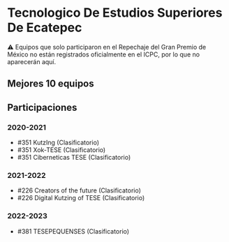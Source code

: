 # Tecnologico De Estudios Superiores De Ecatepec

:warning: Equipos que solo participaron en el Repechaje del Gran Premio de México no están registrados oficialmente en el ICPC, por lo que no aparecerán aquí.

## Mejores 10 equipos


## Participaciones

### 2020-2021

- #351 KutzIng (Clasificatorio)
- #351 Xok-TESE (Clasificatorio)
- #351 Ciberneticas TESE (Clasificatorio)

### 2021-2022

- #226 Creators of the future (Clasificatorio)
- #226 Digital Kutzing of TESE (Clasificatorio)

### 2022-2023

- #381 TESEPEQUENSES (Clasificatorio)



